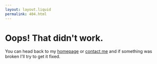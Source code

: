```yaml
---
layout: layout.liquid
permalink: 404.html
---
```


# Oops! That didn't work.

You can head back to my [homepage](/) or <a href="/contact/">contact me</a> and if something was broken I'll try to get it fixed.